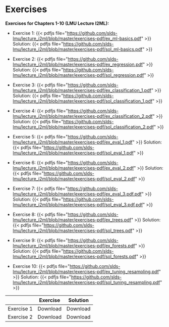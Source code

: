 # Exercises

__Exercises for Chapters 1-10 (LMU Lecture I2ML):__

- Exercise 1: {{< pdfjs file="https://github.com/slds-lmu/lecture_i2ml/blob/master/exercises-pdf/ex_ml-basics.pdf" >}} Solution: {{< pdfjs file="https://github.com/slds-lmu/lecture_i2ml/blob/master/exercises-pdf/sol_ml-basics.pdf" >}}

- Exercise 2: {{< pdfjs file="https://github.com/slds-lmu/lecture_i2ml/blob/master/exercises-pdf/ex_regression.pdf" >}} Solution: {{< pdfjs file="https://github.com/slds-lmu/lecture_i2ml/blob/master/exercises-pdf/sol_regression.pdf" >}}

- Exercise 3: {{< pdfjs file="https://github.com/slds-lmu/lecture_i2ml/blob/master/exercises-pdf/ex_classification_1.pdf" >}} Solution: {{< pdfjs file="https://github.com/slds-lmu/lecture_i2ml/blob/master/exercises-pdf/sol_classification_1.pdf" >}}

- Exercise 4: {{< pdfjs file="https://github.com/slds-lmu/lecture_i2ml/blob/master/exercises-pdf/ex_classification_2.pdf" >}} Solution: {{< pdfjs file="https://github.com/slds-lmu/lecture_i2ml/blob/master/exercises-pdf/sol_classification_2.pdf" >}}

- Exercise 5: {{< pdfjs file="https://github.com/slds-lmu/lecture_i2ml/blob/master/exercises-pdf/ex_eval_1.pdf" >}} Solution: {{< pdfjs file="https://github.com/slds-lmu/lecture_i2ml/blob/master/exercises-pdf/sol_eval_1.pdf" >}}

- Exercise 6: {{< pdfjs file="https://github.com/slds-lmu/lecture_i2ml/blob/master/exercises-pdf/ex_eval_2.pdf" >}} Solution: {{< pdfjs file="https://github.com/slds-lmu/lecture_i2ml/blob/master/exercises-pdf/sol_eval_2.pdf" >}}

- Exercise 7: {{< pdfjs file="https://github.com/slds-lmu/lecture_i2ml/blob/master/exercises-pdf/ex_eval_3.pdf.pdf" >}} Solution: {{< pdfjs file="https://github.com/slds-lmu/lecture_i2ml/blob/master/exercises-pdf/sol_eval_3.pdf.pdf" >}}

- Exercise 8: {{< pdfjs file="https://github.com/slds-lmu/lecture_i2ml/blob/master/exercises-pdf/ex_trees.pdf" >}} Solution: {{< pdfjs file="https://github.com/slds-lmu/lecture_i2ml/blob/master/exercises-pdf/sol_trees.pdf" >}}

- Exercise 9: {{< pdfjs file="https://github.com/slds-lmu/lecture_i2ml/blob/master/exercises-pdf/ex_forests.pdf" >}} Solution: {{< pdfjs file="https://github.com/slds-lmu/lecture_i2ml/blob/master/exercises-pdf/sol_forests.pdf" >}}

- Exercise 10: {{< pdfjs file="https://github.com/slds-lmu/lecture_i2ml/blob/master/exercises-pdf/ex_tuning_resampling.pdf" >}} Solution: {{< pdfjs file="https://github.com/slds-lmu/lecture_i2ml/blob/master/exercises-pdf/sol_tuning_resampling.pdf" >}}

|            | Exercise    | Solution |
| ---------| -------------- | -------------|
| Exercise 1 | Download | Download | 
| Exercise 2 | Download | Download | 
